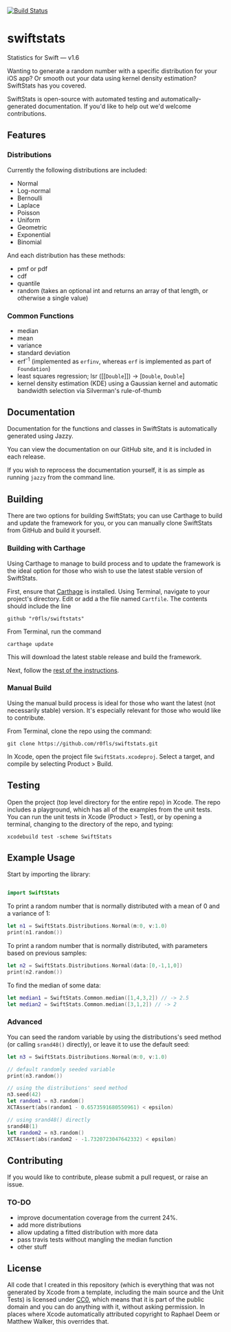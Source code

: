 [![Build Status](https://travis-ci.org/r0fls/swiftstats.png)](https://travis-ci.org/r0fls/swiftstats)
# swiftstats
Statistics for Swift &mdash; v1.6

Wanting to generate a random number with a specific distribution for your iOS app?  Or smooth out your data using kernel density estimation?  SwiftStats has you covered.  

SwiftStats is open-source with automated testing and automatically-generated documentation.  If you'd like to help out we'd welcome contributions.

## Features
### Distributions
Currently the following distributions are included: 
- Normal
- Log-normal
- Bernoulli 
- Laplace 
- Poisson
- Uniform
- Geometric
- Exponential
- Binomial

And each distribution has these methods:
- pmf or pdf
- cdf
- quantile
- random (takes an optional int and returns an array of that length, or otherwise a single value) 

### Common Functions
- median
- mean
- variance
- standard deviation
- erf<sup>-1</sup> (implemented as `erfinv`, whereas `erf` is implemented as part of `Foundation`)
- least squares regression; lsr ([[`Double`]]) -> [`Double`, `Double`]
- kernel density estimation (KDE) using a Gaussian kernel and automatic bandwidth selection via Silverman's rule-of-thumb

## Documentation

Documentation for the functions and classes in SwiftStats is automatically generated using Jazzy.

You can view the documentation on our GitHub site, and it is included in each release.

If you wish to reprocess the documentation yourself, it is as simple as running `jazzy` from the command line.


## Building

There are two options for building SwiftStats; you can use Carthage to build and update the framework for you, or you can manually clone SwiftStats from GitHub and build it yourself. 

### Building with Carthage

Using Carthage to manage to build process and to update the framework is the ideal option for those who wish to use the latest stable version of SwiftStats.

First, ensure that [Carthage](https://github.com/Carthage/Carthage) is installed.  Using Terminal, navigate to your project's directory.  Edit or add a the file named `Cartfile`.  The contents should include the line

    github "r0fls/swiftstats"

From Terminal, run the command 

    carthage update

This will download the latest stable release and build the framework.

Next, follow the [rest of the instructions](https://github.com/Carthage/Carthage#getting-started).


### Manual Build

Using the manual build process is ideal for those who want the latest (not necessarily stable) version.  It's especially relevant for those who would like to contribute.

From Terminal, clone the repo using the command:
    
    git clone https://github.com/r0fls/swiftstats.git
    
In Xcode, open the project file `SwiftStats.xcodeproj`.  Select a target, and compile by selecting Product > Build.
    

## Testing

 Open the project (top level directory for the entire repo) in Xcode. The repo includes a playground, which has all of the examples from the unit tests. You can run the unit tests in Xcode (Product > Test), or by opening a terminal, changing to the directory of the repo, and typing:

    xcodebuild test -scheme SwiftStats

## Example Usage

Start by importing the library:

```swift

import SwiftStats
```

To print a random number that is normally distributed with a mean of 0 and a variance of 1:

```swift
let n1 = SwiftStats.Distributions.Normal(m:0, v:1.0)
print(n1.random())
```

To print a random number that is normally distributed, with parameters based on previous samples:

```swift
let n2 = SwiftStats.Distributions.Normal(data:[0,-1,1,0])
print(n2.random())
```

To find the median of some data:

```swift
let median1 = SwiftStats.Common.median([1,4,3,2]) // -> 2.5
let median2 = SwiftStats.Common.median([3,1,2]) // -> 2
```

### Advanced
You can seed the random variable by using the distributions's seed method (or calling `srand48()` directly), or leave it to use the default seed:

```swift
let n3 = SwiftStats.Distributions.Normal(m:0, v:1.0)

// default randomly seeded variable
print(n3.random())

// using the distributions' seed method
n3.seed(42)
let random1 = n3.random()
XCTAssert(abs(random1 - 0.6573591680550961) < epsilon)

// using srand48() directly
srand48(1)
let random2 = n3.random()
XCTAssert(abs(random2 - -1.7320723047642332) < epsilon)
```

## Contributing
If you would like to contribute, please submit a pull request, or raise an issue.

### TO-DO
- improve documentation coverage from the current 24%.
- add more distributions
- allow updating a fitted distribution with more data
- pass travis tests without mangling the median function
- other stuff

## License
All code that I created in this repository (which is everything that was not generated by Xcode from a template, including the main source and the Unit Tests) is licensed under [CC0](https://creativecommons.org/publicdomain/zero/1.0/), which means that it is part of the public domain and you can do anything with it, without asking permission. In places where Xcode automatically attributed copyright to Raphael Deem or Matthew Walker, this overrides that.
